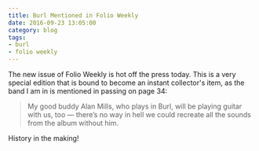```yaml
---
title: Burl Mentioned in Folio Weekly
date: 2016-09-23 13:05:00
category: blog
tags:
- burl
- folio weekly
---
```


The new issue of Folio Weekly is hot off the press today. This is a very special edition that is bound to become an instant collector's item, as the band I am in is mentioned in passing on page 34:

> My good buddy Alan Mills, who plays in Burl, will be playing guitar with us, too — there’s no way in hell we could recreate all the sounds from the album without him.

History in the making! 
